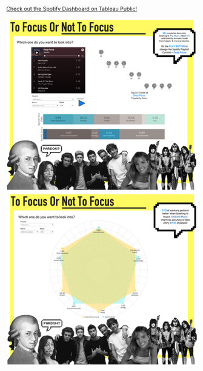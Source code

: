<a href="https://public.tableau.com/views/Spotifywithfeedback/Main?:language=en-US&:display_count=n&:origin=viz_share_link">Check out the Spotify Dashboard on Tableau Public!</a>


<center><img src="https://github.com/kathleendeleon/spotify/blob/main/Playlist%20Page.png?raw=true" alt="Spotifty Dashboard"></center>

<center><img src="https://github.com/kathleendeleon/spotify/blob/main/Spider%20Chart.png?raw=true" alt="Spotifty Dashboard"></center>

